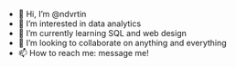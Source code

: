 - 👋 Hi, I’m @ndvrtin
- 👀 I’m interested in data analytics
- 🌱 I’m currently learning SQL and web design
- 💞️ I’m looking to collaborate on anything and everything
- 📫 How to reach me: message me!
